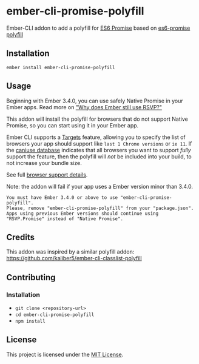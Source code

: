 ember-cli-promise-polyfill
==============================================================================

Ember-CLI addon to add a polyfill for [ES6 Promise](https://developer.mozilla.org/en-US/docs/Web/JavaScript/Reference/Global_Objects/Promise) based on [es6-promise polyfill](https://github.com/stefanpenner/es6-promise)


Installation
------------------------------------------------------------------------------

```
ember install ember-cli-promise-polyfill
```


Usage
------------------------------------------------------------------------------

Beginning with Ember 3.4.0, you can use safely Native Promise in your Ember apps. Read more on ["Why does Ember still use RSVP?"](https://discuss.emberjs.com/t/readers-questions-why-does-ember-still-use-rsvp/14736)

This addon will install the polyfill for browsers that do not support Native Promise, so you can start using it in your Ember app.

Ember CLI supports a [Targets](http://rwjblue.com/2017/04/21/ember-cli-targets/) feature,
allowing you to specify the list of browsers your app should support like `last 1 Chrome versions` or `ie 11`.
If the [caniuse database](http://caniuse.com/#feat=classlist) indicates that all browsers you want to support *fully* support the feature, then the polyfill will *not* be included into your build, to not increase your bundle size.

See full [browser support details](https://caniuse.com/#feat=promises).


Note: the addon will fail if your app uses a Ember version minor than 3.4.0.

```
You must have Ember 3.4.0 or above to use "ember-cli-promise-polyfill".
Please, remove "ember-cli-promise-polyfill" from your "package.json".
Apps using previous Ember versions should continue using "RSVP.Promise" instead of "Native Promise".

```

Credits
------------------------------------------------------------------------------
This addon was inspired by a similar polyfill addon: https://github.com/kaliber5/ember-cli-classlist-polyfill


Contributing
------------------------------------------------------------------------------

### Installation

* `git clone <repository-url>`
* `cd ember-cli-promise-polyfill`
* `npm install`

License
------------------------------------------------------------------------------

This project is licensed under the [MIT License](LICENSE.md).

